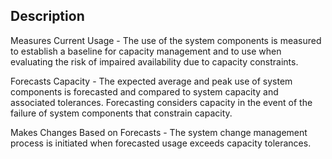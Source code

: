 ## Description

Measures Current Usage - The use of the system components is measured to establish a baseline for capacity management and to use when evaluating the risk of impaired availability due to capacity constraints.

Forecasts Capacity - The expected average and peak use of system components is forecasted and compared to system capacity and associated tolerances. Forecasting considers capacity in the event of the failure of system components that constrain capacity.

Makes Changes Based on Forecasts - The system change management process is initiated when forecasted usage exceeds capacity tolerances.